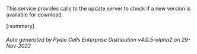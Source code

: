 






This service provides calls to the update server to check if a new version is available for download.

[:summary]

###### Auto generated by Pydio Cells Enterprise Distribution v4.0.5-alpha2 on 29-Nov-2022
